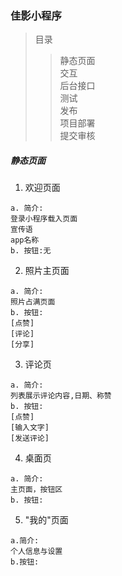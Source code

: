### 佳影小程序
> 目录
>>
>> 静态页面<br>
>> 交互<br>
>> 后台接口<br>
>> 测试<br>
>> 发布<br>
>> 项目部署<br>
>> 提交审核<br>


##### 静态页面

1. 欢迎页面
```
a. 简介:
登录小程序载入页面
宣传语
app名称
b. 按钮:无
```
2. 照片主页面
```
a. 简介:
照片占满页面
b. 按钮:
[点赞]
[评论]
[分享] 
```
3. 评论页
```
a. 简介:
列表展示评论内容,日期、称赞
b. 按钮:
[点赞]
[输入文字]
[发送评论]
```
4. 桌面页
```
a. 简介:
主页面，按钮区
b. 按钮:
```
5. "我的"页面
```
a.简介:
个人信息与设置
b.按钮:
```

